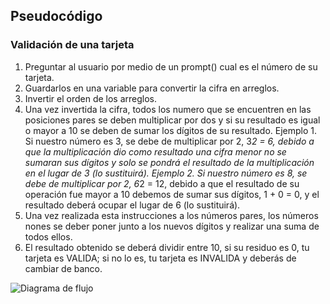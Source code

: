 ## Pseudocódigo 

### Validación de una tarjeta

1. Preguntar al usuario por medio de un prompt() cual es el número de su tarjeta.
2. Guardarlos en una variable para convertir la cifra en arreglos.
3. Invertir el orden de los arreglos.
4. Una vez invertida la cifra, todos los numero que se encuentren en las posiciones pares se deben multiplicar por dos y si su resultado es igual o mayor a 10 se deben de sumar los dígitos de su resultado.
Ejemplo 1. Si nuestro número es 3, se debe de multiplicar por 2, 3*2 = 6, debido a que la multiplicación dio como resultado una cifra menor no se sumaran sus dígitos y solo se pondrá el resultado de la multiplicación en el lugar de 3 (lo sustituirá). 
Ejemplo 2. Si nuestro número es 8, se debe de multiplicar por 2, 6*2 = 12, debido a que el resultado de su operación fue mayor a 10 debemos de sumar sus dígitos, 1 + 0 = 0, y el resultado deberá ocupar el lugar de 6 (lo sustituirá). 
5. Una vez realizada esta instrucciones a los números pares, los números nones se deber poner junto a los nuevos dígitos y realizar una suma de todos ellos.
6. El resultado obtenido se deberá  dividir entre 10, si su residuo es 0, tu tarjeta es VALIDA; si no lo es, tu tarjeta es INVALIDA y deberás de cambiar de banco. 

![Diagrama de flujo](http://thumbs.subefotos.com/3a31ba1c720ef79532ccb500468db55eo.jpg)